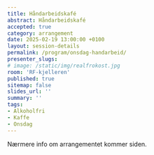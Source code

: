 ```yaml
---
title: Håndarbeidskafé
abstract: Håndarbeidskafé
accepted: true
category: arrangement
date: 2025-02-19 13:00:00 +0100
layout: session-details
permalink: /program/onsdag-handarbeid/
presenter_slugs:
# image: /static/img/realfrokost.jpg
room: 'RF-kjelleren'
published: true
sitemap: false
slides_url: ''
summary: ''
tags:
- Alkoholfri
- Kaffe
- Onsdag
---
```


Nærmere info om arrangementet kommer siden.
